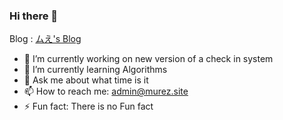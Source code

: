 ### Hi there 👋

<!--
**murez/murez** is a ✨ _special_ ✨ repository because its `README.md` (this file) appears on your GitHub profile.

Here are some ideas to get you started:

- 🔭 I’m currently working on ...
- 🌱 I’m currently learning ...
- 👯 I’m looking to collaborate on ...
- 🤔 I’m looking for help with ...
- 💬 Ask me about ...
- 📫 How to reach me: ...
- 😄 Pronouns: ...
- ⚡ Fun fact: ...
-->

Blog : [ムえ's Blog](http://murez.site)
- 🔭 I’m currently working on new version of a check in system
- 🌱 I’m currently learning Algorithms
- 💬 Ask me about what time is it
- 📫 How to reach me: admin@murez.site
- ⚡ Fun fact: There is no Fun fact
